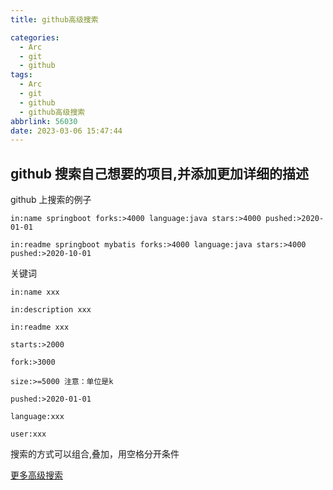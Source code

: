 ```yaml
---
title: github高级搜索

categories:
  - Arc
  - git
  - github
tags:
  - Arc
  - git
  - github
  - github高级搜索
abbrlink: 56030
date: 2023-03-06 15:47:44
---
```


## github 搜索自己想要的项目,并添加更加详细的描述

github 上搜索的例子

`in:name springboot forks:>4000 language:java stars:>4000 pushed:>2020-01-01`

`in:readme springboot mybatis forks:>4000 language:java stars:>4000 pushed:>2020-10-01`

关键词

`in:name xxx`

`in:description xxx`

`in:readme xxx`

`starts:>2000`

`fork:>3000`

`size:>=5000 注意：单位是k`

`pushed:>2020-01-01`

`language:xxx`

`user:xxx`

搜索的方式可以组合,叠加，用空格分开条件

[更多高级搜索](https://github.com/search/advanced)
